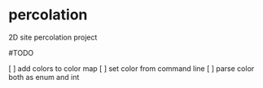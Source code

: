 # percolation
2D site percolation project

#TODO

[ ]     add colors to color map
[ ]     set color from command line
[ ]     parse color both as enum and int
